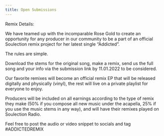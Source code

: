 ```yaml
---
title: Open Submissions
---
```

Remix Details: 

We have teamed up with the incomparable Rose Gold to create an opportunity for any producer in our community to be a part of an official Soulection remix project for her latest single “Addicted”.
 
The rules are simple.

Download the stems for the original song, make a remix, send us the full song and your info via the submission link by 11.01.2022 to be considered. 

Our favorite remixes will become an official remix EP that will be released digitally and physically (vinyl), the rest will live on a private playlist for everyone to enjoy. 

Producers will be included on all earnings according to the type of remix they make (50% if you compose all new music under the acapella, 25% if you use the music stems in any way), and will have their remixes played on Soulection Radio. 


Feel free to post the audio or video snippet to socials and tag #ADDICTEDREMIX

